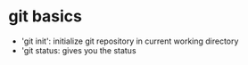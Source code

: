 # git basics

- 'git init': initialize git repository in current working directory
- 'git status: gives you the status


